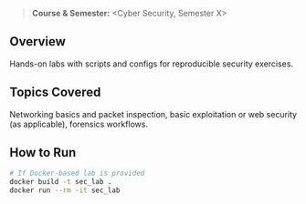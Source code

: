> **Course & Semester:** <Cyber Security, Semester X>

## Overview
Hands-on labs with scripts and configs for reproducible security exercises.

## Topics Covered
Networking basics and packet inspection, basic exploitation or web security (as applicable), forensics workflows.

## How to Run
```bash
# If Docker-based lab is provided
docker build -t sec_lab .
docker run --rm -it sec_lab
